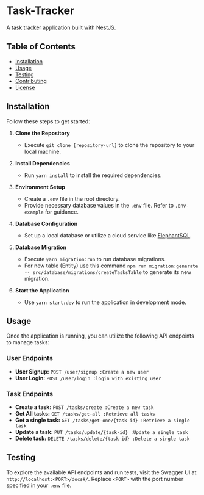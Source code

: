 # Task-Tracker

A task tracker application built with NestJS.
 
## Table of Contents 

- [Installation](#installation) 
- [Usage](#usage) 
- [Testing](#testing) 
- [Contributing](#contributing) 
- [License](#license) 

## Installation 

Follow these steps to get started: 

1. **Clone the Repository**
   - Execute `git clone [repository-url]` to clone the repository to your local machine.

2. **Install Dependencies**
   - Run `yarn install` to install the required dependencies.

3. **Environment Setup**
   - Create a `.env` file in the root directory.
   - Provide necessary database values in the `.env` file. Refer to `.env-example` for guidance.
4. **Database Configuration**
   - Set up a local database or utilize a cloud service like [ElephantSQL](https://www.elephantsql.com/).

5. **Database Migration**
   - Execute `yarn migration:run` to run database migrations.
   - For new table (Entity) use this command `npm run migration:generate -- src/database/migrations/createTasksTable` to generate its new migration.

6. **Start the Application**
   - Use `yarn start:dev` to run the application in development mode.

## Usage

Once the application is running, you can utilize the following API endpoints to manage tasks:

### User Endpoints
- **User Signup:** `POST /user/signup :Create a new user`
- **User Login:** `POST /user/login :login with existing user`

### Task Endpoints
- **Create a task:** `POST /tasks/create :Create a new task`
- **Get All tasks:** `GET /tasks/get-all :Retrieve all tasks`
- **Get a single task:** `GET /tasks/get-one/{task-id} :Retrieve a single task`
- **Update a task:** `PUT /tasks/update/{task-id} :Update a single task`
- **Delete task:** `DELETE /tasks/delete/{task-id} :Delete a single task`

## Testing

To explore the available API endpoints and run tests, visit the Swagger UI at `http://localhost:<PORT>/docs#/`. Replace `<PORT>` with the port number specified in your `.env` file.







